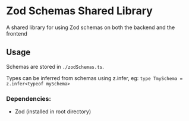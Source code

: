 # Zod Schemas Shared Library

A shared library for using Zod schemas on both the backend and the frontend

## Usage
Schemas are stored in `./zodSchemas.ts`. 

Types can be inferred from schemas using z.infer, eg: `type TmySchema = z.infer<typeof mySchema>`

### Dependencies: 

- Zod (installed in root directory)



